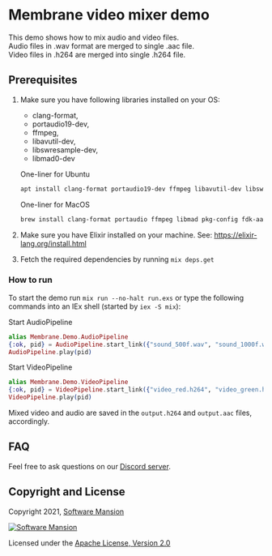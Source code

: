 # Membrane video mixer demo

This demo shows how to mix audio and video files.  
Audio files in .wav format are merged to single .aac file.  
Video files in .h264 are merged into single .h264 file.

## Prerequisites

1. Make sure you have following libraries installed on your OS:
   * clang-format, 
   * portaudio19-dev, 
   * ffmpeg, 
   * libavutil-dev, 
   * libswresample-dev, 
   * libmad0-dev
   
    One-liner for Ubuntu
    ```bash
    apt install clang-format portaudio19-dev ffmpeg libavutil-dev libswresample-dev libmad0-dev libfdk-aac-dev
    ```
    One-liner for MacOS
    ```bash
    brew install clang-format portaudio ffmpeg libmad pkg-config fdk-aac
    ```
1. Make sure you have Elixir installed on your machine. See: https://elixir-lang.org/install.html
1. Fetch the required dependencies by running `mix deps.get`

### How to run

To start the demo run `mix run --no-halt run.exs` or type the following commands into an IEx shell (started by `iex -S mix`):

Start AudioPipeline
```elixir
alias Membrane.Demo.AudioPipeline
{:ok, pid} = AudioPipeline.start_link({"sound_500f.wav", "sound_1000f.wav"})
AudioPipeline.play(pid)
```
Start VideoPipeline
```elixir
alias Membrane.Demo.VideoPipeline
{:ok, pid} = VideoPipeline.start_link({"video_red.h264", "video_green.h264"})
VideoPipeline.play(pid)
```

Mixed video and audio are saved in the `output.h264` and `output.aac` files, accordingly.

## FAQ

Feel free to ask questions on our [Discord server](https://discord.gg/2AzVhZTf).

## Copyright and License

Copyright 2021, [Software Mansion](https://swmansion.com/?utm_source=git&utm_medium=readme&utm_campaign=membrane)

[![Software Mansion](https://membraneframework.github.io/static/logo/swm_logo_readme.png)](https://swmansion.com/?utm_source=git&utm_medium=readme&utm_campaign=membrane)

Licensed under the [Apache License, Version 2.0](LICENSE)
